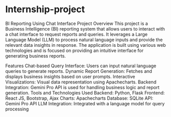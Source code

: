 # Internship-project
BI Reporting Using Chat Interface
Project Overview
This project is a Business Intelligence (BI) reporting system that allows users to interact with a chat interface to request reports and queries. It leverages a Large Language Model (LLM) to process natural language inputs and provide the relevant data insights in response. The application is built using various web technologies and is focused on providing an intuitive interface for generating business reports.

Features
Chat-based Query Interface: Users can input natural language queries to generate reports.
Dynamic Report Generation: Fetches and displays business insights based on user prompts.
Interactive Visualizations: Visual data representation using Apachecharts.
Backend Integration: Gemini Pro API is used for handling business logic and report generation.
Tools and Technologies Used
Backend: Python, Flask
Frontend: React JS, Bootstrap, Ajax
Charts: Apachecharts
Database: SQLite
API: Gemini Pro API
LLM Integration: Integrated with a language model for query processing
